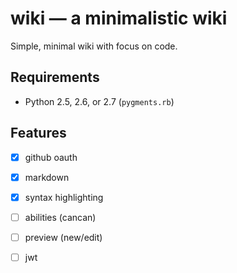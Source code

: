 # wiki &mdash; a minimalistic wiki

Simple, minimal wiki with focus on code.

## Requirements

  - Python 2.5, 2.6, or 2.7 (`pygments.rb`)

## Features

  - [x] github oauth
  - [x] markdown
  - [x] syntax highlighting
  - [ ] abilities (cancan)
  - [ ] preview (new/edit)
  - [ ] jwt

